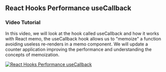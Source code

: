 ## React Hooks Performance useCallback

### Video Tutorial

In this video, we will look at the hook called useCallback and how it works with React memo,
the useCallback hook allows us to "memoize" a function avoiding useless re-renders in a memo component.
We will update a counter application improving the performance and understanding the concepts of memoization.

[![React Hooks Performance useCallback](https://i.ytimg.com/vi/VR9jzgWKrF0/hqdefault.jpg?sqp=-oaymwEZCNACELwBSFXyq4qpAwsIARUAAIhCGAFwAQ==&rs=AOn4CLDqKNo6Hh--fSR_eXcs1_X_vGePNg)](https://youtu.be/StTqXEQ2l-Y?t=35s "React Hooks Performance useCallback")
